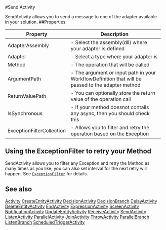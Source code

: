 ﻿#Send Activity

SendActivity allows you to send a message to one of the adapter available in your solution.
##Properties
<table class="table table-condensed table-bordered">
    <thead>
        <tr>
            <th>Property</th>
            <th>Description</th>
        </tr>
    </thead>
    <tbody>
        <tr><td>AdapterAssembly</td><td> - Select the assembly(dll) where your adapter is defined </td></tr>
        <tr><td>Adapter</td><td> - Select a type where your adapter is</td></tr>
        <tr><td>Method</td><td> - The operation that will be called</td></tr>
        <tr><td>ArgumentPath</td><td> - The argument or input path in your WorkflowDefinition that will be passed to the adapter method</td></tr>
        <tr><td>ReturnValuePath</td><td> - You can optionally store the return value of the operation call</td></tr>
        <tr><td>IsSynchronous</td><td> - If your method doesnot contails any async, then you should check this</td></tr>
        <tr><td>ExceptionFilterCollection</td><td> - Allows you to filter and retry the operation based on the Exception</td></tr>
    </tbody>
</table>

## Using the ExceptionFilter to retry your Method
SendActivity allows you to filter any Exception and retry the Method as many times as you like, you can also set interval for the next retry will happen.
See [`ExceptionFilter`](ExceptionFilter.html) for details.

## See also

[Activity](Activity.html)
[CreateEntityActivity](CreateEntityActivity.html)
[DecisionActivity](DecisionActivity.html)
[DecisionBranch](DecisionBranch.html)
[DelayActivity](DelayActivity.html)
[DeleteEntityActivity](DeleteEntityActivity.html)
[EndActivity](EndActivity.html)
[ExpressionActivity](ExpressionActivity.html)
[ScreenActivity](ScreenActivity.html)
[NotificationActivity](NotificationActivity.html)
[UpdateEntityActivity](UpdateEntityActivity.html)
[ReceiveActivity](ReceiveActivity.html)
[SendActivity](SendActivity.html)
[ListenActivity](ListenActivity.html)
[ParallelActivity](ParallelActivity.html)
[JoinActivity](JoinActivity.html)
[ThrowActivity](ThrowActivity.html)
[ParallelBranch](ParallelBranch.html)
[ListenBranch](ListenBranch.html)
[ScheduledTriggerActivity](ScheduledTriggerActivity.html)